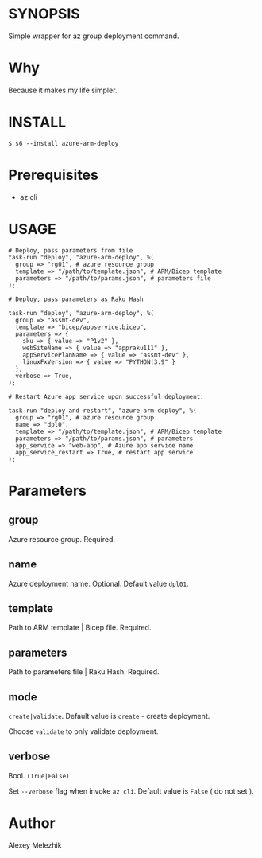 # SYNOPSIS

Simple wrapper for az group deployment command.

# Why

Because it makes my life simpler.

# INSTALL

    $ s6 --install azure-arm-deploy

# Prerequisites

* az cli

# USAGE

    # Deploy, pass parameters from file
    task-run "deploy", "azure-arm-deploy", %(
      group => "rg01", # azure resource group
      template => "/path/to/template.json", # ARM/Bicep template
      parameters => "/path/to/params.json", # parameters file
    );

    # Deploy, pass parameters as Raku Hash

    task-run "deploy", "azure-arm-deploy", %(
      group => "assmt-dev",
      template => "bicep/appservice.bicep",
      parameters => {
        sku => { value => "P1v2" },
        webSiteName => { value => "appraku111" },
        appServicePlanName => { value => "assmt-dev" },
        linuxFxVersion => { value => "PYTHON|3.9" }
      },
      verbose => True,
    );

    # Restart Azure app service upon successful deployment:

    task-run "deploy and restart", "azure-arm-deploy", %(
      group => "rg01", # azure resource group
      name => "dpl0",
      template => "/path/to/template.json", # ARM/Bicep template
      parameters => "/path/to/params.json", # parameters
      app_service => "web-app", # Azure app service name
      app_service_restart => True, # restart app service
    );


# Parameters

## group

Azure resource group. Required.

## name

Azure deployment name. Optional. Default value `dpl01`.

## template

Path to ARM template | Bicep file. Required.

## parameters

Path to parameters file | Raku Hash. Required.

## mode

`create|validate`. Default value is `create` - create deployment.

Choose `validate` to only validate deployment.

## verbose

Bool. `(True|False)`

Set `--verbose` flag when invoke `az cli`. Default value is `False` ( do not set ).

# Author

Alexey Melezhik
